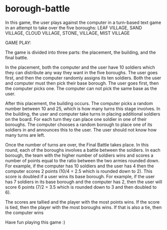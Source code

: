# borough-battle
In this game, the user plays against the computer in a turn-based text game in an attempt to take over the five boroughs: LEAF VILLAGE, SAND VILLAGE, CLOUD VILLAGE, STONE, VILLAGE, MIST VILLAGE

GAME PLAY:

The game is divided into three parts: the placement, the building, and the final battle.

In the placement, both the computer and the user have 10 soldiers which they can distribute any way they want in the five boroughs. The user goes first, and then the computer randomly assigns its ten soldiers. Both the user and computer must then pick their base borough. The user goes first, then the computer picks one. The computer can not pick the same base as the user.

After this placement, the building occurs. The computer picks a random number between 10 and 25, which is how many turns this stage involves. In the building, the user and computer take turns in placing additional soldiers on the board. For each turn they can place one soldier in one of their boroughs. The computer chooses a random borough to place one of its soldiers in and announces this to the user. The user should not know how many turns are left.

Once the number of turns are over, the Final Battle takes place. In this round, each of the boroughs involves a battle between the soldiers. In each borough, the team with the higher number of soldiers wins and scores a number of points equal to the ratio between the two armies rounded down. For example, if the computer has 10 soldiers and the user has 4 then the computer scores 2 points (10/4 = 2.5 which is rounded down to 2). This score is doubled if a user wins its base borough. For example, if the user has 7 soldiers in its base borough and the computer has 2, then the user will score 6 points (7/2 = 3.5 which is rounded down to 3 and then doubled to 6).

The scores are tallied and the player with the most points wins. If the score is tied, then the player with the most boroughs wins. If that is also a tie, then the computer wins

Have fun playing this game :)
